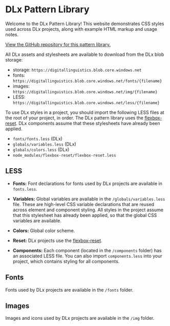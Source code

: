 # DLx Pattern Library

Welcome to the DLx Pattern Library! This website demonstrates CSS styles used across DLx projects, along with example HTML markup and usage notes.

[View the GitHub repository for this pattern library.][2]

All DLx assets and stylesheets are available to download from the DLx blob storage:

* storage: `https://digitallinguistics.blob.core.windows.net`
* fonts: `https://digitallinguistics.blob.core.windows.net/fonts/{filename}`
* images: `https://digitallinguistics.blob.core.windows.net/img/{filename}`
* LESS: `https://digitallinguistics.blob.core.windows.net/less/{filename}`

To use DLx styles in a project, you should import the following LESS files at the root of your project, in order. The DLx pattern library uses the [flexbox-reset](4). DLx components assume that these stylesheets have already been applied.

- `fonts/fonts.less` (DLx)
- `globals/variables.less` (DLx)
- `globals/colors.less` (DLx)
- `node_modules/flexbox-reset/flexbox-reset.less`

## LESS

* **Fonts:** Font declarations for fonts used by DLx projects are available in `fonts.less`.

* **Variables:** Global variables are available in the `/globals/variables.less` file. These are high-level CSS variable declarations that are reused across element and component styling. All styles in the project assume that this stylesheet has already been applied, so that the global CSS variables are available.

* **Colors:** Global color scheme.

* **Reset:** DLx projects use the [flexbox-reset][3].

* **Components:** Each component (located in the `/components` folder) has an associated LESS file. You can also import `components.less` into your project, which contains styling for all components.

## Fonts

Fonts used by DLx projects are available in the `/fonts` folder.

## Images

Images and icons used by DLx projects are available in the `/img` folder.

[1]: https://www.npmjs.com/package/flexbox-reset
[2]: https://github.com/digitallinguistics/styles
[3]: https://www.npmjs.com/package/flexbox-reset
